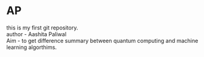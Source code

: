 # AP
this is my first git repository.
<br>
author - Aashita Paliwal
<br>
Aim - to get difference summary between quantum computing and machine learning algorthims.
